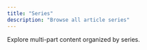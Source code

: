 ```yaml
---
title: "Series"
description: "Browse all article series"
---
```


Explore multi-part content organized by series.
